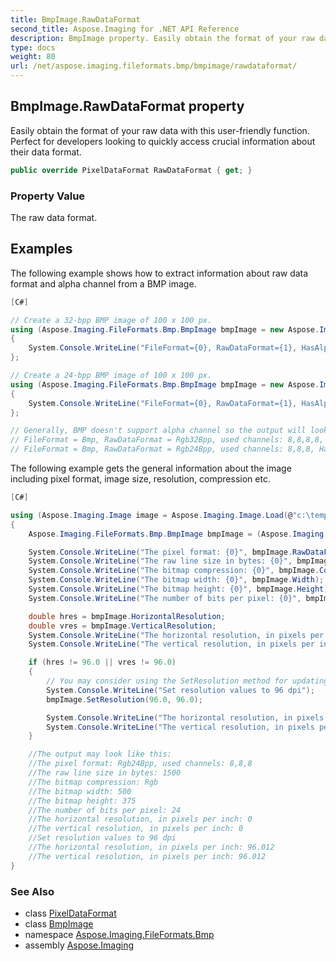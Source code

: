 ```yaml
---
title: BmpImage.RawDataFormat
second_title: Aspose.Imaging for .NET API Reference
description: BmpImage property. Easily obtain the format of your raw data with this userfriendly function. Perfect for developers looking to quickly access crucial information about their data format
type: docs
weight: 80
url: /net/aspose.imaging.fileformats.bmp/bmpimage/rawdataformat/
---
```

## BmpImage.RawDataFormat property

Easily obtain the format of your raw data with this user-friendly function. Perfect for developers looking to quickly access crucial information about their data format.

```csharp
public override PixelDataFormat RawDataFormat { get; }
```

### Property Value

The raw data format.

## Examples

The following example shows how to extract information about raw data format and alpha channel from a BMP image.

```csharp
[C#]

// Create a 32-bpp BMP image of 100 x 100 px.
using (Aspose.Imaging.FileFormats.Bmp.BmpImage bmpImage = new Aspose.Imaging.FileFormats.Bmp.BmpImage(100, 100, 32, null))
{
    System.Console.WriteLine("FileFormat={0}, RawDataFormat={1}, HasAlpha={2}", bmpImage.FileFormat, bmpImage.RawDataFormat, bmpImage.HasAlpha);
};

// Create a 24-bpp BMP image of 100 x 100 px.
using (Aspose.Imaging.FileFormats.Bmp.BmpImage bmpImage = new Aspose.Imaging.FileFormats.Bmp.BmpImage(100, 100, 24, null))
{
    System.Console.WriteLine("FileFormat={0}, RawDataFormat={1}, HasAlpha={2}", bmpImage.FileFormat, bmpImage.RawDataFormat, bmpImage.HasAlpha);
};

// Generally, BMP doesn't support alpha channel so the output will look like this:
// FileFormat = Bmp, RawDataFormat = Rgb32Bpp, used channels: 8,8,8,8, HasAlpha = False
// FileFormat = Bmp, RawDataFormat = Rgb24Bpp, used channels: 8,8,8, HasAlpha = False
```

The following example gets the general information about the image including pixel format, image size, resolution, compression etc.

```csharp
[C#]

using (Aspose.Imaging.Image image = Aspose.Imaging.Image.Load(@"c:\temp\sample.bmp"))
{
    Aspose.Imaging.FileFormats.Bmp.BmpImage bmpImage = (Aspose.Imaging.FileFormats.Bmp.BmpImage)image;                

    System.Console.WriteLine("The pixel format: {0}", bmpImage.RawDataFormat);                
    System.Console.WriteLine("The raw line size in bytes: {0}", bmpImage.RawLineSize);
    System.Console.WriteLine("The bitmap compression: {0}", bmpImage.Compression);
    System.Console.WriteLine("The bitmap width: {0}", bmpImage.Width);
    System.Console.WriteLine("The bitmap height: {0}", bmpImage.Height);
    System.Console.WriteLine("The number of bits per pixel: {0}", bmpImage.BitsPerPixel);

    double hres = bmpImage.HorizontalResolution;
    double vres = bmpImage.VerticalResolution;
    System.Console.WriteLine("The horizontal resolution, in pixels per inch: {0}", hres);
    System.Console.WriteLine("The vertical resolution, in pixels per inch: {0}", vres);

    if (hres != 96.0 || vres != 96.0)
    {
        // You may consider using the SetResolution method for updating both resolution values in single call.
        System.Console.WriteLine("Set resolution values to 96 dpi");
        bmpImage.SetResolution(96.0, 96.0);

        System.Console.WriteLine("The horizontal resolution, in pixels per inch: {0}", bmpImage.HorizontalResolution);
        System.Console.WriteLine("The vertical resolution, in pixels per inch: {0}", bmpImage.VerticalResolution);
    }

    //The output may look like this:
    //The pixel format: Rgb24Bpp, used channels: 8,8,8
    //The raw line size in bytes: 1500
    //The bitmap compression: Rgb
    //The bitmap width: 500
    //The bitmap height: 375
    //The number of bits per pixel: 24
    //The horizontal resolution, in pixels per inch: 0
    //The vertical resolution, in pixels per inch: 0
    //Set resolution values to 96 dpi
    //The horizontal resolution, in pixels per inch: 96.012
    //The vertical resolution, in pixels per inch: 96.012
}
```

### See Also

* class [PixelDataFormat](../../../aspose.imaging/pixeldataformat/)
* class [BmpImage](../)
* namespace [Aspose.Imaging.FileFormats.Bmp](../../bmpimage/)
* assembly [Aspose.Imaging](../../../)


